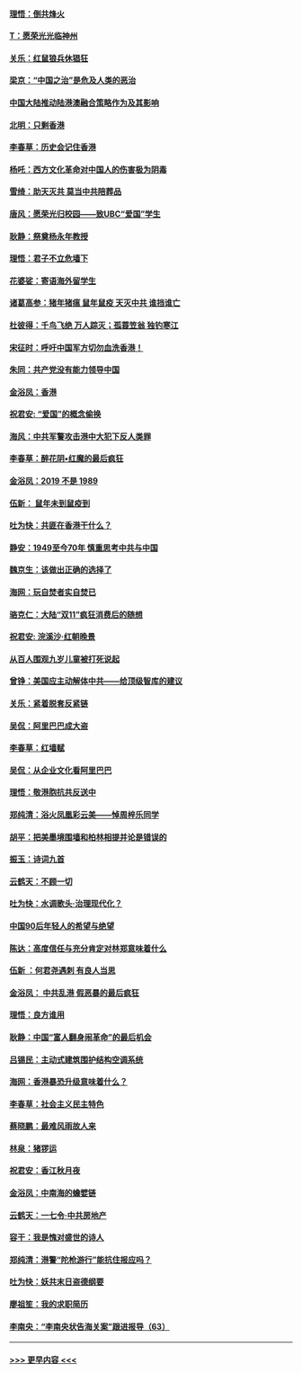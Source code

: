 #### [理悟：倒共烽火](../pages/nsc993/n11668844.md?t=11202022) 
#### [T：愿荣光光临神州](../pages/nsc993/n11668421.md?t=11202022) 
#### [关乐：红鼠狼兵休猖狂](../pages/nsc993/n11668378.md?t=11202022) 
#### [梁京：“中国之治”是危及人类的恶治](../pages/nsc993/n11668328.md?t=11202022) 
#### [中国大陆推动陆港澳融合策略作为及其影响](../pages/nsc993/n11668157.md?t=11202022) 
#### [北明：只剩香港](../pages/nsc993/n11668002.md?t=11202022) 
#### [李春草：历史会记住香港](../pages/nsc993/n11667927.md?t=11202022) 
#### [杨吒：西方文化革命对中国人的伤害极为阴毒](../pages/nsc993/n11664521.md?t=11202022) 
#### [雪绮：助天灭共 莫当中共陪葬品](../pages/nsc993/n11662650.md?t=11202022) 
#### [唐风：愿荣光归校园——致UBC“爱国”学生](../pages/nsc993/n11662194.md?t=11202022) 
#### [耿静：祭奠杨永年教授](../pages/nsc993/n11662514.md?t=11202022) 
#### [理悟：君子不立危墙下](../pages/nsc993/n11662172.md?t=11202022) 
#### [花婆娑：寄语海外留学生](../pages/nsc993/n11662121.md?t=11202022) 
#### [诸葛高参：猪年猪瘟 鼠年鼠疫 天灭中共 谁挡谁亡](../pages/nsc993/n11661980.md?t=11202022) 
#### [杜彼得：千鸟飞绝 万人踪灭；孤蓑笠翁 独钓寒江](../pages/nsc993/n11661170.md?t=11202022) 
#### [宋征时：呼吁中国军方切勿血洗香港！](../pages/nsc993/n11415318.md?t=11202022) 
#### [朱同：共产党没有能力领导中国](../pages/nsc993/n11660421.md?t=11202022) 
#### [金浴凤：香港](../pages/nsc993/n11660419.md?t=11202022) 
#### [祝君安: “爱国”的概念偷换](../pages/nsc993/n11659706.md?t=11202022) 
#### [海风：中共军警攻击港中大犯下反人类罪](../pages/nsc993/n11659632.md?t=11202022) 
#### [李春草：醉花阴•红魔的最后疯狂](../pages/nsc993/n11659287.md?t=11202022) 
#### [金浴凤：2019 不是 1989](../pages/nsc993/n11657663.md?t=11202022) 
#### [伍新： 鼠年未到鼠疫到](../pages/nsc993/n11655098.md?t=11202022) 
#### [吐为快：共匪在香港干什么？](../pages/nsc993/n11654891.md?t=11202022) 
#### [静安：1949至今70年 慎重思考中共与中国](../pages/nsc993/n11651244.md?t=11202022) 
#### [魏京生：该做出正确的选择了](../pages/nsc993/n11653084.md?t=11202022) 
#### [海网：玩自焚者实自焚已](../pages/nsc993/n11652423.md?t=11202022) 
#### [骆克仁：大陆“双11”疯狂消费后的随想](../pages/nsc993/n11652305.md?t=11202022) 
#### [祝君安: 浣溪沙·红朝晚景](../pages/nsc993/n11652258.md?t=11202022) 
#### [从百人围观九岁儿童被打死说起](../pages/nsc993/n11651030.md?t=11202022) 
#### [曾铮：美国应主动解体中共——给顶级智库的建议](../pages/nsc993/n11649888.md?t=11202022) 
#### [关乐：紧着脱套反紧链](../pages/nsc993/n11649069.md?t=11202022) 
#### [吴侃：阿里巴巴成大盗](../pages/nsc993/n11645523.md?t=11202022) 
#### [李春草：红墙赋](../pages/nsc993/n11646389.md?t=11202022) 
#### [吴侃：从企业文化看阿里巴巴](../pages/nsc993/n11645476.md?t=11202022) 
#### [理悟：敬港胞抗共反送中](../pages/nsc993/n11645466.md?t=11202022) 
#### [郑纯清：浴火凤凰彩云美——悼周梓乐同学](../pages/nsc993/n11645155.md?t=11202022) 
#### [胡平：把美墨境围墙和柏林相提并论是错误的](../pages/nsc993/n11645134.md?t=11202022) 
#### [振玉：诗词九首](../pages/nsc993/n11644081.md?t=11202022) 
#### [云鹤天：不顾一切](../pages/nsc993/n11643508.md?t=11202022) 
#### [吐为快：水调歌头·治理现代化？](../pages/nsc993/n11643485.md?t=11202022) 
#### [中国90后年轻人的希望与绝望](../pages/nsc993/n11642317.md?t=11202022) 
#### [陈达：高度信任与充分肯定对林郑意味着什么](../pages/nsc993/n11641441.md?t=11202022) 
#### [伍新 ：何君尧遇刺 有良人当思](../pages/nsc993/n11641503.md?t=11202022) 
#### [金浴凤： 中共乱港  假恶暴的最后疯狂](../pages/nsc993/n11641495.md?t=11202022) 
#### [理悟：良方谁用](../pages/nsc993/n11641463.md?t=11202022) 
#### [耿静：中国“富人翻身闹革命”的最后机会](../pages/nsc993/n11640655.md?t=11202022) 
#### [吕锡民：主动式建筑围护结构空调系统](../pages/nsc993/n11640168.md?t=11202022) 
#### [海网：香港暴恐升级意味着什么？](../pages/nsc993/n11635904.md?t=11202022) 
#### [李春草：社会主义民主特色](../pages/nsc993/n11634657.md?t=11202022) 
#### [蔡晓鹏：最难风雨故人来](../pages/nsc993/n11633145.md?t=11202022) 
#### [林泉：猪猡运](../pages/nsc993/n11631469.md?t=11202022) 
#### [祝君安：香江秋月夜](../pages/nsc993/n11631440.md?t=11202022) 
#### [金浴凤：中南海的蟾嬖链](../pages/nsc993/n11631290.md?t=11202022) 
#### [云鹤天：一七令·中共房地产](../pages/nsc993/n11630084.md?t=11202022) 
#### [容干：我是愧对盛世的诗人](../pages/nsc993/n11630059.md?t=11202022) 
#### [郑纯清：港警“陀枪游行”能抗住报应吗？](../pages/nsc993/n11629999.md?t=11202022) 
#### [吐为快：妖共末日盗德纲要](../pages/nsc993/n11628610.md?t=11202022) 
#### [廖祖笙：我的求职简历](../pages/nsc993/n11628492.md?t=11202022) 
#### [李南央：“李南央状告海关案”跟进报导（63）](../pages/nsc993/n11627039.md?t=11202022) 

----
#### [ >>> 更早内容 <<< ](../indexes/nsc993-earlier.md)

